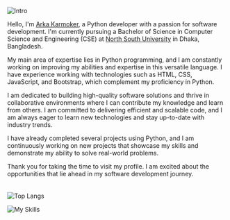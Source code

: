 <!---
ArkaKarmoker/ArkaKarmoker is a ✨ special ✨ repository because its `README.md` (this file) appears on your GitHub profile.
You can click the Preview link to take a look at your changes.
--->
<!-- ![Into](https://user-images.githubusercontent.com/91338507/190421115-e71f143f-32af-4734-83e4-1d4c9f8a7b49.png) -->
![Intro](https://user-images.githubusercontent.com/91338507/211417231-6819ffe9-ffbe-432b-8472-81cd7621d2d2.png)

Hello, I'm [Arka Karmoker](https://www.instagram.com/arka_karmoker/), a Python developer with a passion for software development. I'm currently pursuing a Bachelor of Science in Computer Science and Engineering (CSE) at [North South University](http://www.northsouth.edu/) in Dhaka, Bangladesh. 

My main area of expertise lies in Python programming, and I am constantly working on improving my abilities and expertise in this versatile language. I have experience working with technologies such as HTML, CSS, JavaScript, and Bootstrap, which complement my proficiency in Python.

I am dedicated to building high-quality software solutions and thrive in collaborative environments where I can contribute my knowledge and learn from others. I am committed to delivering efficient and scalable code, and I am always eager to learn new technologies and stay up-to-date with industry trends.

I have already completed several projects using Python, and I am continuously working on new projects that showcase my skills and demonstrate my ability to solve real-world problems.

Thank you for taking the time to visit my profile. I am excited about the opportunities that lie ahead in my software development journey.
<br><br><br>
![Top Langs](https://github-readme-stats.vercel.app/api/top-langs/?username=ArkaKarmoker&layout=donut)
<!-- [![Top Langs](https://github-readme-stats.vercel.app/api/top-langs/?username=ArkaKarmoker&layout=donut)](https://github.com/anuraghazra/github-readme-stats) -->
<!-- [![Anurag's GitHub stats](https://github-readme-stats.vercel.app/api?username=ArkaKarmoker)](https://github.com/anuraghazra/github-readme-stats) -->
<!-- ![Anurag's GitHub stats](https://github-readme-stats.vercel.app/api?username=ArkaKarmoker&rank_icon=github&theme=radical) -->
![My Skills](https://skillicons.dev/icons?i=python,django,html,css,js,bootstrap,nodejs,mongodb,vscode,idea,java,mysql)
